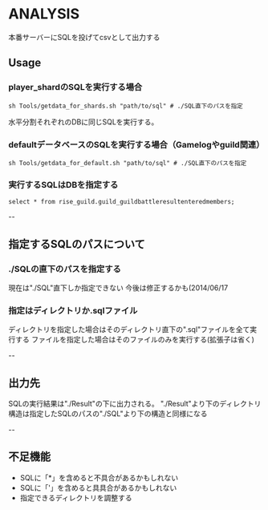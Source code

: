 # ANALYSIS
本番サーバーにSQLを投げてcsvとして出力する

## Usage

### player_shardのSQLを実行する場合

	sh Tools/getdata_for_shards.sh "path/to/sql" # ./SQL直下のパスを指定

水平分割それぞれのDBに同じSQLを実行する。

### defaultデータベースのSQLを実行する場合（Gamelogやguild関連）

	sh Tools/getdata_for_default.sh "path/to/sql" # ./SQL直下のパスを指定

### 実行するSQLはDBを指定する

	select * from rise_guild.guild_guildbattleresultenteredmembers;

--

## 指定するSQLのパスについて

### ./SQLの直下のパスを指定する

現在は"./SQL"直下しか指定できない 今後は修正するかも(2014/06/17

### 指定はディレクトリか.sqlファイル

ディレクトリを指定した場合はそのディレクトリ直下の".sql"ファイルを全て実行する
ファイルを指定した場合はそのファイルのみを実行する(拡張子は省く)

--

## 出力先

SQLの実行結果は"./Result"の下に出力される。 "./Result"より下のディレクトリ構造は指定したSQLのパスの"./SQL"より下の構造と同様になる

--

## 不足機能

* SQLに「*」を含めると不具合があるかもしれない
* SQLに「'」を含めると具具合があるかもしれない
* 指定できるディレクトリを調整する
